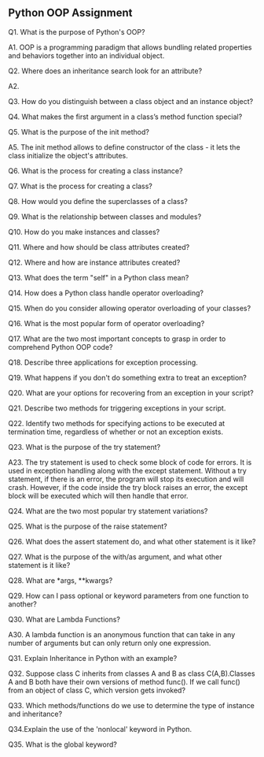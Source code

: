 
## Python OOP Assignment
Q1. What is the purpose of Python's OOP?

A1. OOP is a programming paradigm that allows bundling related properties and behaviors together into an individual object.

Q2. Where does an inheritance search look for an attribute?

A2. 

Q3. How do you distinguish between a class object and an instance object?

Q4. What makes the first argument in a class’s method function special?

Q5. What is the purpose of the init method?

A5. The init method allows to define constructor of the class - it lets the class initialize the object's attributes.

Q6. What is the process for creating a class instance?

Q7. What is the process for creating a class?

Q8. How would you define the superclasses of a class?

Q9. What is the relationship between classes and modules?

Q10. How do you make instances and classes?

Q11. Where and how should be class attributes created?

Q12. Where and how are instance attributes created?

Q13. What does the term "self" in a Python class mean?

Q14. How does a Python class handle operator overloading?

Q15. When do you consider allowing operator overloading of your classes?

Q16. What is the most popular form of operator overloading?

Q17. What are the two most important concepts to grasp in order to comprehend Python OOP code?

Q18. Describe three applications for exception processing.

Q19. What happens if you don't do something extra to treat an exception?

Q20. What are your options for recovering from an exception in your script?

Q21. Describe two methods for triggering exceptions in your script.

Q22. Identify two methods for specifying actions to be executed at termination time, regardless of  whether or not an exception exists.

Q23. What is the purpose of the try statement?

A23. The try statement is used to check some block of code for errors. It is used in exception handling along with the except statement. Without a try statement, if there is an error, the program will stop its execution and will crash. However, if the code inside the try block raises an error, the except block will be executed which will then handle that error.  

Q24. What are the two most popular try statement variations?

Q25. What is the purpose of the raise statement?

Q26. What does the assert statement do, and what other statement is it like?

Q27. What is the purpose of the with/as argument, and what other statement is it like?

Q28. What are *args, **kwargs?

Q29. How can I pass optional or keyword parameters from one function to another?

Q30. What are Lambda Functions?

A30. A lambda function is an anonymous function that can take in any number of arguments but can only return only one expression.

Q31. Explain Inheritance in Python with an example?

Q32. Suppose class C inherits from classes A and B as class C(A,B).Classes A and B both have their own versions of method func(). If we call func() from an object of 
class C, which version gets invoked?

Q33. Which methods/functions do we use to determine the type of instance and inheritance?

Q34.Explain the use of the 'nonlocal' keyword in Python.

Q35. What is the global keyword?